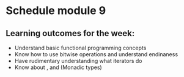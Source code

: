 # Schedule module 9

## Learning outcomes for the week:

- Understand basic functional programming concepts
- Know how to use bitwise operations and understand endinaness
- Have rudimentary understanding what iterators do
- Know about <variant>, <optional> and <expected> (Monadic types)
